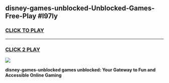 
## disney-games-unblocked-Unblocked-Games-Free-Play #l97ly
<h3>
<a href="https://us.freeplayer.one?title=disney-games-unblocked&ref=9M">CLICK TO PLAY</a></h3>
<hr>

<h3>
<a href="https://us.freeplayer.one?title=disney-games-unblocked&ref=9M">CLICK 2 PLAY</a>
  
</h3>

<a href="https://us.freeplayer.one?title=disney-games-unblocked&ref=9M"><img src="https://clearcache.store/games.png"></a>


**disney-games-unblocked games unblocked: Your Gateway to Fun and Accessible Online Gaming**
